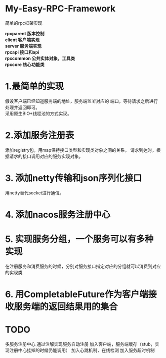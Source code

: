 # My-Easy-RPC-Framework
简单的rpc框架实现

**rpcparent 版本控制**  
**client 客户端实现**  
**server 服务端实现**  
**rpcapi 接口和api**  
**rpccommon  公共实体对象，工具类**  
**rpccore  核心功能类**

# 1.最简单的实现
假设客户端已经知道服务端的地址，服务端监听对应的
端口，等待请求之后进行处理并返回即可。  
采用原生BIO+线程池的方式实现。
# 2.添加服务注册表
添加registry包，用map保持接口类型和实现类对象之间的关系。
请求到达时，根据请求的接口调用对应的服务实现对象。
# 3. 添加netty传输和json序列化接口
用netty替代socket进行通信。
# 4. 添加nacos服务注册中心
# 5. 实现服务分组，一个服务可以有多种实现
在注册服务和消费服务的时候，分别对服务接口指定对应的分组就可以消费到对应的实现类
# 6. 用CompletableFuture作为客户端接收服务端的返回结果用的集合
# TODO
多服务注册中心
通过注解实现服务自动注册
加入客户端，服务端缓存（stub，实现注册中心挂掉的时候仍能调用）
加入心跳机制，在线检测
加入服务超时机制


